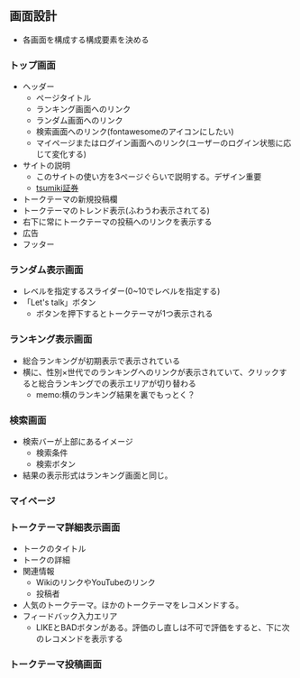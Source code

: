 ## 画面設計
- 各画面を構成する構成要素を決める

### トップ画面
- ヘッダー
  - ページタイトル
  - ランキング画面へのリンク
  - ランダム画面へのリンク
  - 検索画面へのリンク(fontawesomeのアイコンにしたい)
  - マイページまたはログイン画面へのリンク(ユーザーのログイン状態に応じて変化する)
- サイトの説明
  - このサイトの使い方を3ページぐらいで説明する。デザイン重要
  - [tsumiki証券](https://www.tsumiki-sec.com/)
- トークテーマの新規投稿欄
- トークテーマのトレンド表示(ふわうわ表示されてる)
- 右下に常にトークテーマの投稿へのリンクを表示する
- 広告
- フッター

### ランダム表示画面
- レベルを指定するスライダー(0~10でレベルを指定する)
- 「Let's talk」ボタン
  - ボタンを押下するとトークテーマが1つ表示される

### ランキング表示画面
- 総合ランキングが初期表示で表示されている
- 横に、性別×世代でのランキングへのリンクが表示されていて、クリックすると総合ランキングでの表示エリアが切り替わる
  - memo:横のランキング結果を裏でもっとく？

### 検索画面
- 検索バーが上部にあるイメージ
  - 検索条件
  - 検索ボタン
- 結果の表示形式はランキング画面と同じ。
### マイページ

### トークテーマ詳細表示画面
- トークのタイトル
- トークの詳細
- 関連情報
  - WikiのリンクやYouTubeのリンク
  - 投稿者
- 人気のトークテーマ。ほかのトークテーマをレコメンドする。
- フィードバック入力エリア
  - LIKEとBADボタンがある。評価のし直しは不可で評価をすると、下に次のレコメンドを表示する

### トークテーマ投稿画面
